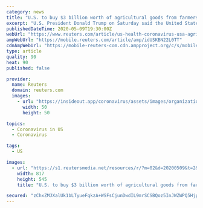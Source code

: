 ```yaml
---
category: news
title: "U.S. to buy $3 billion worth of agricultural goods from farmers: Trump"
excerpt: "U.S. President Donald Trump on Saturday said the United States would buy $3 billion worth of dairy, meat and produce from farmers as unemployment soars and the prices that slaughterhouses pay farmers for animals have fallen in the midst of the coronavirus pandemic."
publishedDateTime: 2020-05-09T19:30:00Z
webUrl: "https://www.reuters.com/article/us-health-coronavirus-usa-agriculture/u-s-next-week-to-start-purchasing-3-billion-worth-of-farm-goods-trump-idUSKBN22L0TT"
ampWebUrl: "https://mobile.reuters.com/article/amp/idUSKBN22L0TT"
cdnAmpWebUrl: "https://mobile-reuters-com.cdn.ampproject.org/c/s/mobile.reuters.com/article/amp/idUSKBN22L0TT"
type: article
quality: 90
heat: 90
published: false

provider:
  name: Reuters
  domain: reuters.com
  images:
    - url: "https://insideout.app/coronavirus/assets/images/organizations/reuters.com-50x50.jpg"
      width: 50
      height: 50

topics:
  - Coronavirus in US
  - Coronavirus

tags:
  - US

images:
  - url: "https://s1.reutersmedia.net/resources/r/?m=02&d=20200509&t=2&i=1518056517&w=&fh=545px&fw=&ll=&pl=&sq=&r=LYNXMPEG480O1"
    width: 817
    height: 545
    title: "U.S. to buy $3 billion worth of agricultural goods from farmers: Trump"

secured: "zChxZMJXalUk1bLTyueFqkzA+WSFsCjunDwdIL9mrSCSBQoz5InJWZWPQ5Hjpz1FNoIhId5J0NVte8i8g4AxugfAyld2wMVVlhvjNY/8W1MhWW8rD4iffAiFk+0Rg46U7+ecFwcZLRxIsYlVBoayS0BjSTvS+jmKJAQ3+LhM4bng50jMeNMrYGMrM31Cl8t3GshJ4fdbitCkY8zYvX8MmJlYYk0nnE9ZQqFq2wqs1e63NJZRQ+Np3IEbTPhCbcGq2kOFxxZczc4vMP0Z+yTjZEAhNXQLLUJBynQ/nTM9/q+iyVvUgGB0n1c9lDvZLNrf;LfWgZKPloO3+oK+qlCoxOw=="
---
```


